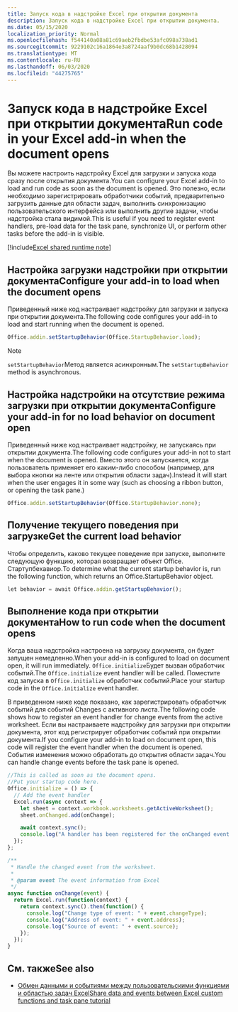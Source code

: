 ```yaml
---
title: Запуск кода в надстройке Excel при открытии документа
description: Запуск кода в надстройке Excel при открытии документа.
ms.date: 05/15/2020
localization_priority: Normal
ms.openlocfilehash: f544140a08a81c69aeb2fbdbe53afc098a738ad1
ms.sourcegitcommit: 9229102c16a1864e3a8724aaf9b0dc68b1428094
ms.translationtype: MT
ms.contentlocale: ru-RU
ms.lasthandoff: 06/03/2020
ms.locfileid: "44275765"
---
```

# <a name="run-code-in-your-excel-add-in-when-the-document-opens"></a><span data-ttu-id="8dabc-103">Запуск кода в надстройке Excel при открытии документа</span><span class="sxs-lookup"><span data-stu-id="8dabc-103">Run code in your Excel add-in when the document opens</span></span>

<span data-ttu-id="8dabc-104">Вы можете настроить надстройку Excel для загрузки и запуска кода сразу после открытия документа.</span><span class="sxs-lookup"><span data-stu-id="8dabc-104">You can configure your Excel add-in to load and run code as soon as the document is opened.</span></span> <span data-ttu-id="8dabc-105">Это полезно, если необходимо зарегистрировать обработчики событий, предварительно загрузить данные для области задач, выполнить синхронизацию пользовательского интерфейса или выполнить другие задачи, чтобы надстройка стала видимой.</span><span class="sxs-lookup"><span data-stu-id="8dabc-105">This is useful if you need to register event handlers, pre-load data for the task pane, synchronize UI, or perform other tasks before the add-in is visible.</span></span>

[!include[Excel shared runtime note](../includes/note-requires-shared-runtime.md)]

## <a name="configure-your-add-in-to-load-when-the-document-opens"></a><span data-ttu-id="8dabc-106">Настройка загрузки надстройки при открытии документа</span><span class="sxs-lookup"><span data-stu-id="8dabc-106">Configure your add-in to load when the document opens</span></span>

<span data-ttu-id="8dabc-107">Приведенный ниже код настраивает надстройку для загрузки и запуска при открытии документа.</span><span class="sxs-lookup"><span data-stu-id="8dabc-107">The following code configures your add-in to load and start running when the document is opened.</span></span>

```JavaScript
Office.addin.setStartupBehavior(Office.StartupBehavior.load);
```

> [!NOTE]
> <span data-ttu-id="8dabc-108">`setStartupBehavior`Метод является асинхронным.</span><span class="sxs-lookup"><span data-stu-id="8dabc-108">The `setStartupBehavior` method is asynchronous.</span></span>

## <a name="configure-your-add-in-for-no-load-behavior-on-document-open"></a><span data-ttu-id="8dabc-109">Настройка надстройки на отсутствие режима загрузки при открытии документа</span><span class="sxs-lookup"><span data-stu-id="8dabc-109">Configure your add-in for no load behavior on document open</span></span>

<span data-ttu-id="8dabc-110">Приведенный ниже код настраивает надстройку, не запускаясь при открытии документа.</span><span class="sxs-lookup"><span data-stu-id="8dabc-110">The following code configures your add-in not to start when the document is opened.</span></span> <span data-ttu-id="8dabc-111">Вместо этого он запускается, когда пользователь применяет его каким-либо способом (например, для выбора кнопки на ленте или открытия области задач).</span><span class="sxs-lookup"><span data-stu-id="8dabc-111">Instead it will start when the user engages it in some way (such as choosing a ribbon button, or opening the task pane.)</span></span>

```JavaScript
Office.addin.setStartupBehavior(Office.StartupBehavior.none);
```

## <a name="get-the-current-load-behavior"></a><span data-ttu-id="8dabc-112">Получение текущего поведения при загрузке</span><span class="sxs-lookup"><span data-stu-id="8dabc-112">Get the current load behavior</span></span>

<span data-ttu-id="8dabc-113">Чтобы определить, каково текущее поведение при запуске, выполните следующую функцию, которая возвращает объект Office. Стартупбехавиор.</span><span class="sxs-lookup"><span data-stu-id="8dabc-113">To determine what the current startup behavior is, run the following function, which returns an Office.StartupBehavior object.</span></span>

```JavaScript
let behavior = await Office.addin.getStartupBehavior();
```

## <a name="how-to-run-code-when-the-document-opens"></a><span data-ttu-id="8dabc-114">Выполнение кода при открытии документа</span><span class="sxs-lookup"><span data-stu-id="8dabc-114">How to run code when the document opens</span></span>

<span data-ttu-id="8dabc-115">Когда ваша надстройка настроена на загрузку документа, он будет запущен немедленно.</span><span class="sxs-lookup"><span data-stu-id="8dabc-115">When your add-in is configured to load on document open, it will run immediately.</span></span> <span data-ttu-id="8dabc-116">`Office.initialize`Будет вызван обработчик событий.</span><span class="sxs-lookup"><span data-stu-id="8dabc-116">The `Office.initialize` event handler will be called.</span></span> <span data-ttu-id="8dabc-117">Поместите код запуска в `Office.initialize` обработчик событий.</span><span class="sxs-lookup"><span data-stu-id="8dabc-117">Place your startup code in the `Office.initialize` event handler.</span></span>

<span data-ttu-id="8dabc-118">В приведенном ниже коде показано, как зарегистрировать обработчик событий для событий Changes с активного листа.</span><span class="sxs-lookup"><span data-stu-id="8dabc-118">The following code shows how to register an event handler for change events from the active worksheet.</span></span> <span data-ttu-id="8dabc-119">Если вы настраиваете надстройку для загрузки при открытии документа, этот код регистрирует обработчик событий при открытии документа.</span><span class="sxs-lookup"><span data-stu-id="8dabc-119">If you configure your add-in to load on document open, this code will register the event handler when the document is opened.</span></span> <span data-ttu-id="8dabc-120">События изменения можно обработать до открытия области задач.</span><span class="sxs-lookup"><span data-stu-id="8dabc-120">You can handle change events before the task pane is opened.</span></span>


```JavaScript
//This is called as soon as the document opens.
//Put your startup code here.
Office.initialize = () => {
  // Add the event handler
  Excel.run(async context => {
    let sheet = context.workbook.worksheets.getActiveWorksheet();
    sheet.onChanged.add(onChange);

    await context.sync();
    console.log("A handler has been registered for the onChanged event.");
  });
};

/**
 * Handle the changed event from the worksheet.
 *
 * @param event The event information from Excel
 */
async function onChange(event) {
  return Excel.run(function(context) {
    return context.sync().then(function() {
      console.log("Change type of event: " + event.changeType);
      console.log("Address of event: " + event.address);
      console.log("Source of event: " + event.source);
    });
  });
}

```

## <a name="see-also"></a><span data-ttu-id="8dabc-121">См. также</span><span class="sxs-lookup"><span data-stu-id="8dabc-121">See also</span></span>

- [<span data-ttu-id="8dabc-122">Обмен данными и событиями между пользовательскими функциями и областью задач Excel</span><span class="sxs-lookup"><span data-stu-id="8dabc-122">Share data and events between Excel custom functions and task pane tutorial</span></span>](../tutorials/share-data-and-events-between-custom-functions-and-the-task-pane-tutorial.md)